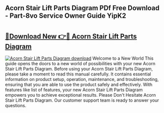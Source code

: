 ## Acorn Stair Lift Parts Diagram PDf Free Download - Part-8vo Service Owner Guide YipK2

# <h2><a href="http://dfhl529.blite.top/?on=Acorn+Stair+Lift+Parts+Diagram">🔗Download New 👉🔴 Acorn Stair Lift Parts Diagram</a></h2>

[![Acorn Stair Lift Parts Diagram download](https://i.imgur.com/lujVjoI.png)](http://dfhl529.blite.top/?on=Acorn+Stair+Lift+Parts+Diagram)
Welcome to a New World This guide opens the doors to a new world of possibilities with your new Acorn Stair Lift Parts Diagram. Before using your Acorn Stair Lift Parts Diagram, please take a moment to read this manual carefully. It contains essential information on product setup, operation, maintenance, and troubleshooting, ensuring that you are able to use the product safely and effectively. With features like list of features, your new Acorn Stair Lift Parts Diagram empowers you to achieve exceptional results. Please Don't Hesitate Acorn Stair Lift Parts Diagram. Our customer support team is ready to answer your questions.
